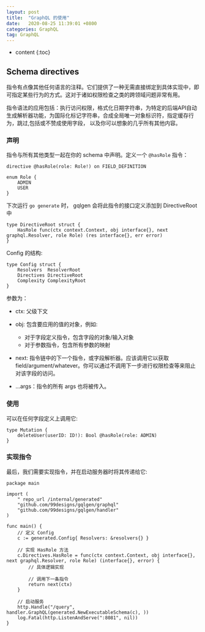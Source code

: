 ```yaml
---
layout: post
title:  "GraphQL 的使用"
date:   2020-08-25 11:39:01 +0800
categories: GraphQL
tag: GraphQL
---
```


* content
{:toc}

## Schema directives

指令有点像其他任何语言的注释。它们提供了一种无需直接绑定到具体实现中，即可指定某些行为的方式。这对于诸如权限检查之类的跨领域问题非常有用。

指令语法的应用包括：执行访问权限，格式化日期字符串，为特定的后端API自动生成解析器功能，为国际化标记字符串，合成全局唯一对象标识符，指定缓存行为，跳过,包括或不赞成使用字段， 以及你可以想象的几乎所有其他内容。

### 声明

指令与所有其他类型一起在你的 schema 中声明。定义一个 `@hasRole` 指令：

```
directive @hasRole(role: Role!) on FIELD_DEFINITION

enum Role {
    ADMIN
    USER
}
```

下次运行 `go generate` 时， gqlgen 会将此指令的接口定义添加到 DirectiveRoot 中

```
type DirectiveRoot struct {
	HasRole func(ctx context.Context, obj interface{}, next graphql.Resolver, role Role) (res interface{}, err error)
}
```
Config 的结构: 

```
type Config struct {
	Resolvers  ResolverRoot
	Directives DirectiveRoot
	Complexity ComplexityRoot
}
```

参数为：

* ctx: 父级下文

* obj: 包含要应用的值的对象，例如: 
    * 对于字段定义指令，包含字段的对象/输入对象
    * 对于参数指令，包含所有参数的映射


* next: 指令链中的下一个指令，或字段解析器。应该调用它以获取 field/argument/whatever。你可以通过不调用下一步进行权限检查等来阻止对该字段的访问。

* …args：指令的所有 args 也将被传入。

### 使用

可以在任何字段定义上调用它:

```
type Mutation {
	deleteUser(userID: ID!): Bool @hasRole(role: ADMIN)
}
```

### 实现指令

最后，我们需要实现指令，并在启动服务器时将其传递给它:

```
package main

import (
    " repo_url /internal/generated"
    "github.com/99designs/gqlgen/graphql"
	"github.com/99designs/gqlgen/handler"
)

func main() {
    // 定义 Config
	c := generated.Config{ Resolvers: &resolvers{} }  

    // 实现 HasRole 方法
	c.Directives.HasRole = func(ctx context.Context, obj interface{}, next graphql.Resolver, role Role) (interface{}, error) {
		// 具体逻辑实现
		
		// 调用下一条指令
		return next(ctx)
	}

    // 启动服务
	http.Handle("/query", handler.GraphQL(generated.NewExecutableSchema(c), ))
	log.Fatal(http.ListenAndServe(":8081", nil))
}
```
